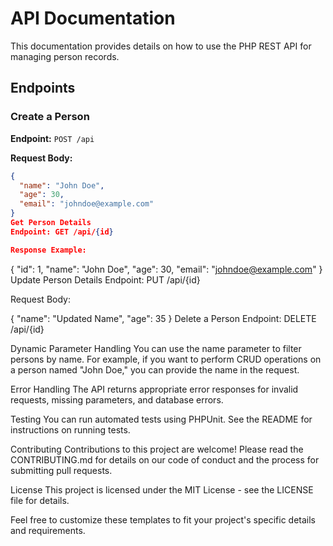 # API Documentation

This documentation provides details on how to use the PHP REST API for managing person records.

## Endpoints

### Create a Person

**Endpoint:** `POST /api`

**Request Body:**

```json
{
  "name": "John Doe",
  "age": 30,
  "email": "johndoe@example.com"
}
Get Person Details
Endpoint: GET /api/{id}

Response Example:
```

{
  "id": 1,
  "name": "John Doe",
  "age": 30,
  "email": "johndoe@example.com"
}
Update Person Details
Endpoint: PUT /api/{id}

Request Body:


{
  "name": "Updated Name",
  "age": 35
}
Delete a Person
Endpoint: DELETE /api/{id}

Dynamic Parameter Handling
You can use the name parameter to filter persons by name. For example, if you want to perform CRUD operations on a person named "John Doe," you can provide the name in the request.

Error Handling
The API returns appropriate error responses for invalid requests, missing parameters, and database errors.

Testing
You can run automated tests using PHPUnit. See the README for instructions on running tests.

Contributing
Contributions to this project are welcome! Please read the CONTRIBUTING.md for details on our code of conduct and the process for submitting pull requests.

License
This project is licensed under the MIT License - see the LICENSE file for details.


Feel free to customize these templates to fit your project's specific details and requirements.
